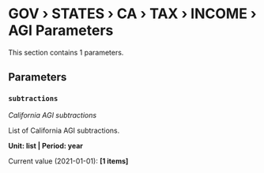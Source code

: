 # GOV › STATES › CA › TAX › INCOME › AGI Parameters

This section contains 1 parameters.

## Parameters

### `subtractions`
*California AGI subtractions*

List of California AGI subtractions.

**Unit: list | Period: year**

Current value (2021-01-01): **[1 items]**

